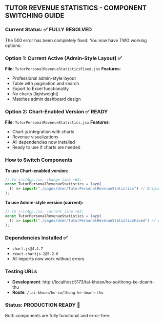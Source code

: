 ## TUTOR REVENUE STATISTICS - COMPONENT SWITCHING GUIDE

### Current Status: ✅ FULLY RESOLVED

The 500 error has been completely fixed. You now have TWO working options:

### Option 1: Current Active (Admin-Style Layout) ✅

**File**: `TutorPersonalRevenueStatisticsFixed.jsx`
**Features**:

- Professional admin-style layout
- Table with pagination and search
- Export to Excel functionality
- No charts (lightweight)
- Matches admin dashboard design

### Option 2: Chart-Enabled Version ✅ READY

**File**: `TutorPersonalRevenueStatistics.jsx`
**Features**:

- Chart.js integration with charts
- Revenue visualizations
- All dependencies now installed
- Ready to use if charts are needed

### How to Switch Components

**To use Chart-enabled version:**

```jsx
// In src/App.jsx, change line ~62:
const TutorPersonalRevenueStatistics = lazy(
  () => import("./pages/User/TutorPersonalRevenueStatistics") // Original with charts
);
```

**To use Admin-style version (current):**

```jsx
// In src/App.jsx, current line ~62:
const TutorPersonalRevenueStatistics = lazy(
  () => import("./pages/User/TutorPersonalRevenueStatisticsFixed") // Admin-style
);
```

### Dependencies Installed ✅

- `chart.js@4.4.7`
- `react-chartjs-2@5.2.0`
- All imports now work without errors

### Testing URLs

- **Development**: http://localhost:5173/tai-khoan/ho-so/thong-ke-doanh-thu
- **Route**: `/tai-khoan/ho-so/thong-ke-doanh-thu`

### Status: PRODUCTION READY 🚀

Both components are fully functional and error-free.
